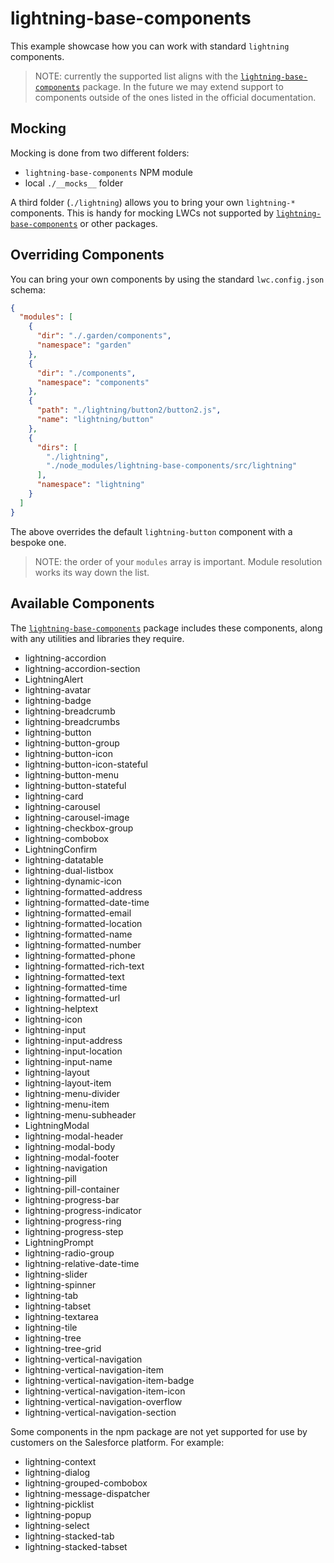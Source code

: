 # lightning-base-components

This example showcase how you can work with standard `lightning` components.

> NOTE: currently the supported list aligns with the [`lightning-base-components`](https://www.npmjs.com/package/lightning-base-components) package. In the future we may extend support to components outside of the ones listed in the official documentation.

## Mocking

Mocking is done from two different folders:

- `lightning-base-components` NPM module
- local `./__mocks__` folder

A third folder (`./lightning`) allows you to bring your own `lightning-*` components. This is handy for mocking LWCs not supported by [`lightning-base-components`](https://www.npmjs.com/package/lightning-base-components) or other packages.

## Overriding Components

You can bring your own components by using the standard `lwc.config.json` schema:

```json
{
  "modules": [
    {
      "dir": "./.garden/components",
      "namespace": "garden"
    },
    {
      "dir": "./components",
      "namespace": "components"
    },
    {
      "path": "./lightning/button2/button2.js",
      "name": "lightning/button"
    },
    {
      "dirs": [
        "./lightning",
        "./node_modules/lightning-base-components/src/lightning"
      ],
      "namespace": "lightning"
    }
  ]
}
```

The above overrides the default `lightning-button` component with a bespoke one.

> NOTE: the order of your `modules` array is important. Module resolution works its way down the list.

## Available Components

The [`lightning-base-components`](https://www.npmjs.com/package/lightning-base-components) package includes these components, along with any utilities and libraries they require.

- lightning-accordion
- lightning-accordion-section
- LightningAlert
- lightning-avatar
- lightning-badge
- lightning-breadcrumb
- lightning-breadcrumbs
- lightning-button
- lightning-button-group
- lightning-button-icon
- lightning-button-icon-stateful
- lightning-button-menu
- lightning-button-stateful
- lightning-card
- lightning-carousel
- lightning-carousel-image
- lightning-checkbox-group
- lightning-combobox
- LightningConfirm
- lightning-datatable
- lightning-dual-listbox
- lightning-dynamic-icon
- lightning-formatted-address
- lightning-formatted-date-time
- lightning-formatted-email
- lightning-formatted-location
- lightning-formatted-name
- lightning-formatted-number
- lightning-formatted-phone
- lightning-formatted-rich-text
- lightning-formatted-text
- lightning-formatted-time
- lightning-formatted-url
- lightning-helptext
- lightning-icon
- lightning-input
- lightning-input-address
- lightning-input-location
- lightning-input-name
- lightning-layout
- lightning-layout-item
- lightning-menu-divider
- lightning-menu-item
- lightning-menu-subheader
- LightningModal
- lightning-modal-header
- lightning-modal-body
- lightning-modal-footer
- lightning-navigation
- lightning-pill
- lightning-pill-container
- lightning-progress-bar
- lightning-progress-indicator
- lightning-progress-ring
- lightning-progress-step
- LightningPrompt
- lightning-radio-group
- lightning-relative-date-time
- lightning-slider
- lightning-spinner
- lightning-tab
- lightning-tabset
- lightning-textarea
- lightning-tile
- lightning-tree
- lightning-tree-grid
- lightning-vertical-navigation
- lightning-vertical-navigation-item
- lightning-vertical-navigation-item-badge
- lightning-vertical-navigation-item-icon
- lightning-vertical-navigation-overflow
- lightning-vertical-navigation-section

Some components in the npm package are not yet supported for use by customers on the Salesforce platform. For example:

- lightning-context
- lightning-dialog
- lightning-grouped-combobox
- lightning-message-dispatcher
- lightning-picklist
- lightning-popup
- lightning-select
- lightning-stacked-tab
- lightning-stacked-tabset

